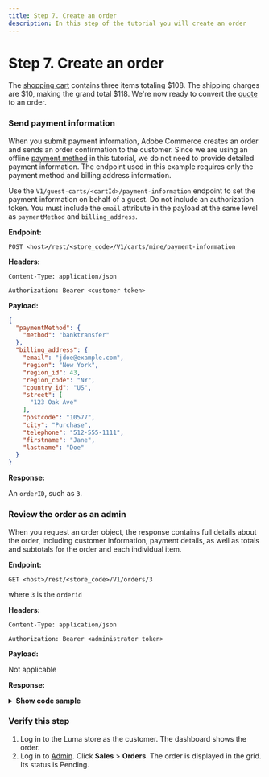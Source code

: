 ```yaml
---
title: Step 7. Create an order
description: In this step of the tutorial you will create an order
--- 
```

 
# Step 7. Create an order

The [shopping cart](https://glossary.magento.com/shopping-cart) contains three items totaling $108. The shipping charges are $10, making the grand total $118. We're now ready to convert the [quote](https://glossary.magento.com/quote) to an order.

### Send payment information

When you submit payment information, Adobe Commerce creates an order and sends an order confirmation to the customer. Since we are using an offline [payment method](https://glossary.magento.com/payment-method) in this tutorial, we do not need to provide detailed payment information. The endpoint used in this example requires only the payment method and billing address information.

<InlineAlert variant="info" slots="text"/>

Use the `V1/guest-carts/<cartId>/payment-information` endpoint to set the payment information on behalf of a guest. Do not include an authorization token.
You must include the `email` attribute in the payload at the same level as `paymentMethod` and `billing_address`.

**Endpoint:**

`POST <host>/rest/<store_code>/V1/carts/mine/payment-information`

**Headers:**

`Content-Type: application/json`

`Authorization: Bearer <customer token>`

**Payload:**

```json
{
  "paymentMethod": {
    "method": "banktransfer"
  },
  "billing_address": {
    "email": "jdoe@example.com",
    "region": "New York",
    "region_id": 43,
    "region_code": "NY",
    "country_id": "US",
    "street": [
      "123 Oak Ave"
    ],
    "postcode": "10577",
    "city": "Purchase",
    "telephone": "512-555-1111",
    "firstname": "Jane",
    "lastname": "Doe"
  }
}
```

**Response:**

An `orderID`, such as `3`.

### Review the order as an admin

When you request an order object, the response contains full details about the order, including customer information, payment details, as well as totals and subtotals for the order and each individual item.

**Endpoint:**

`GET <host>/rest/<store_code>/V1/orders/3`

where `3` is the `orderid`

**Headers:**

`Content-Type: application/json`

`Authorization: Bearer <administrator token>`

**Payload:**

Not applicable

**Response:**

<details>
      <summary><b>Show code sample</b></summary>

```json
{
  "applied_rule_ids": "1",
  "base_currency_code": "USD",
  "base_discount_amount": 0,
  "base_grand_total": 165,
  "base_discount_tax_compensation_amount": 0,
  "base_shipping_amount": 5,
  "base_shipping_discount_amount": 0,
  "base_shipping_incl_tax": 5,
  "base_shipping_tax_amount": 0,
  "base_subtotal": 160,
  "base_subtotal_incl_tax": 160,
  "base_tax_amount": 0,
  "base_total_due": 165,
  "base_to_global_rate": 1,
  "base_to_order_rate": 1,
  "billing_address_id": 6,
  "created_at": "2017-08-21 22:22:19",
  "customer_email": "jdoe@example.com",
  "customer_firstname": "Jane",
  "customer_group_id": 1,
  "customer_id": 3,
  "customer_is_guest": 0,
  "customer_lastname": "Doe",
  "customer_note_notify": 1,
  "discount_amount": 0,
  "email_sent": 1,
  "entity_id": 3,
  "global_currency_code": "USD",
  "grand_total": 165,
  "discount_tax_compensation_amount": 0,
  "increment_id": "000000003",
  "is_virtual": 0,
  "order_currency_code": "USD",
  "protect_code": "61f76d",
  "quote_id": 4,
  "shipping_amount": 5,
  "shipping_description": "Best Way - Table Rate",
  "shipping_discount_amount": 0,
  "shipping_discount_tax_compensation_amount": 0,
  "shipping_incl_tax": 5,
  "shipping_tax_amount": 0,
  "state": "new",
  "status": "pending",
  "store_currency_code": "USD",
  "store_id": 1,
  "store_name": "Main Website\nMain Website Store\n",
  "store_to_base_rate": 0,
  "store_to_order_rate": 0,
  "subtotal": 160,
  "subtotal_incl_tax": 160,
  "tax_amount": 0,
  "total_due": 165,
  "total_item_count": 7,
  "total_qty_ordered": 4,
  "updated_at": "2017-08-21 22:22:20",
  "weight": 2,
  "items": [
    {
      "amount_refunded": 0,
      "applied_rule_ids": "1",
      "base_amount_refunded": 0,
      "base_discount_amount": 0,
      "base_discount_invoiced": 0,
      "base_discount_tax_compensation_amount": 0,
      "base_original_price": 22,
      "base_price": 22,
      "base_price_incl_tax": 22,
      "base_row_invoiced": 0,
      "base_row_total": 22,
      "base_row_total_incl_tax": 22,
      "base_tax_amount": 0,
      "base_tax_invoiced": 0,
      "created_at": "2017-08-21 22:22:19",
      "discount_amount": 0,
      "discount_invoiced": 0,
      "discount_percent": 0,
      "free_shipping": 0,
      "discount_tax_compensation_amount": 0,
      "is_qty_decimal": 0,
      "is_virtual": 0,
      "item_id": 3,
      "name": "Radiant Tee-M-Orange",
      "no_discount": 0,
      "order_id": 3,
      "original_price": 22,
      "price": 22,
      "price_incl_tax": 22,
      "product_id": 1553,
      "product_type": "simple",
      "qty_canceled": 0,
      "qty_invoiced": 0,
      "qty_ordered": 1,
      "qty_refunded": 0,
      "qty_shipped": 0,
      "quote_item_id": 6,
      "row_invoiced": 0,
      "row_total": 22,
      "row_total_incl_tax": 22,
      "row_weight": 1,
      "sku": "WS12-M-Orange",
      "store_id": 1,
      "tax_amount": 0,
      "tax_invoiced": 0,
      "tax_percent": 0,
      "updated_at": "2017-08-21 22:22:19",
      "weight": 1
    },
    ...
  ],
  "billing_address": {
    "address_type": "billing",
    "city": "Purchase",
    "country_id": "US",
    "email": "jdoe@example.com",
    "entity_id": 6,
    "firstname": "Jane",
    "lastname": "Doe",
    "parent_id": 3,
    "postcode": "10577",
    "region": "New York",
    "region_code": "NY",
    "region_id": 43,
    "street": [
      "123 Oak Ave"
    ],
    "telephone": "512-555-1111"
  },
  "payment": {
    "account_status": null,
    "additional_information": [
      "Bank Transfer Payment",
      ""
    ],
    "amount_ordered": 165,
    "base_amount_ordered": 165,
    "base_shipping_amount": 5,
    "cc_last4": null,
    "entity_id": 3,
    "method": "banktransfer",
    "parent_id": 3,
    "shipping_amount": 5
  },
  "status_histories": [],
  "extension_attributes": {
    "shipping_assignments": [
      {
        "shipping": {
          "address": {
            "address_type": "shipping",
            "city": "Purchase",
            "country_id": "US",
            "email": "jdoe@example.com",
            "entity_id": 5,
            "firstname": "Jane",
            "lastname": "Doe",
            "parent_id": 3,
            "postcode": "10577",
            "region": "New York",
            "region_code": "NY",
            "region_id": 43,
            "street": [
              "123 Oak Ave"
            ],
            "telephone": "512-555-1111"
          },
          "method": "tablerate_bestway",
          "total": {
            "base_shipping_amount": 5,
            "base_shipping_discount_amount": 0,
            "base_shipping_incl_tax": 5,
            "base_shipping_tax_amount": 0,
            "shipping_amount": 5,
            "shipping_discount_amount": 0,
            "shipping_discount_tax_compensation_amount": 0,
            "shipping_incl_tax": 5,
            "shipping_tax_amount": 0
          }
        },
        "items": [
          {
            "amount_refunded": 0,
            "applied_rule_ids": "1",
            "base_amount_refunded": 0,
            "base_discount_amount": 0,
            "base_discount_invoiced": 0,
            "base_discount_tax_compensation_amount": 0,
            "base_original_price": 22,
            "base_price": 22,
            "base_price_incl_tax": 22,
            "base_row_invoiced": 0,
            "base_row_total": 22,
            "base_row_total_incl_tax": 22,
            "base_tax_amount": 0,
            "base_tax_invoiced": 0,
            "created_at": "2017-08-21 22:22:19",
            "discount_amount": 0,
            "discount_invoiced": 0,
            "discount_percent": 0,
            "free_shipping": 0,
            "discount_tax_compensation_amount": 0,
            "is_qty_decimal": 0,
            "is_virtual": 0,
            "item_id": 3,
            "name": "Radiant Tee-M-Orange",
            "no_discount": 0,
            "order_id": 3,
            "original_price": 22,
            "price": 22,
            "price_incl_tax": 22,
            "product_id": 1553,
            "product_type": "simple",
            "qty_canceled": 0,
            "qty_invoiced": 0,
            "qty_ordered": 1,
            "qty_refunded": 0,
            "qty_shipped": 0,
            "quote_item_id": 6,
            "row_invoiced": 0,
            "row_total": 22,
            "row_total_incl_tax": 22,
            "row_weight": 1,
            "sku": "WS12-M-Orange",
            "store_id": 1,
            "tax_amount": 0,
            "tax_invoiced": 0,
            "tax_percent": 0,
            "updated_at": "2017-08-21 22:22:19",
            "weight": 1
          },
          ...
        ]
      }
    ]
  }
}
```

</details>

### Verify this step

1. Log in to the Luma store as the customer. The dashboard shows the order.
1. Log in to [Admin](https://glossary.magento.com/admin). Click **Sales** > **Orders**. The order is displayed in the grid. Its status is Pending.

